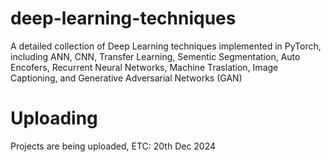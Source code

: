 # deep-learning-techniques
A detailed collection of Deep Learning techniques implemented in PyTorch, including ANN, CNN, Transfer Learning, Sementic Segmentation, Auto Encofers, Recurrent Neural Networks, Machine Traslation, Image Captioning, and Generative Adversarial Networks (GAN)

# Uploading
Projects are being uploaded, 
ETC: 20th Dec 2024
